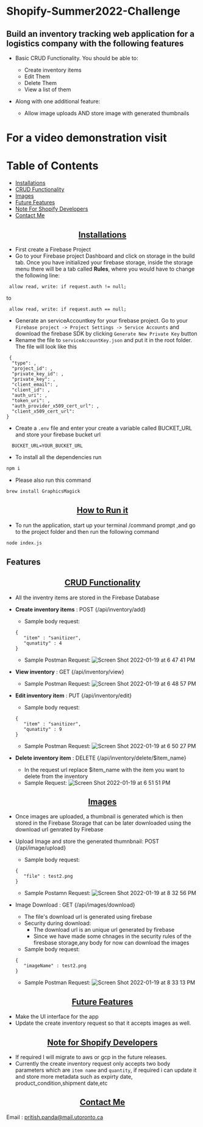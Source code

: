 # Shopify-Summer2022-Challenge

## Build an inventory tracking web application for a logistics company with the following features

* Basic CRUD Functionality. You should be able to:
    * Create inventory items
    * Edit Them
    * Delete Them
    * View a list of them

* Along with one additional feature:
    * Allow image uploads AND store image with generated thumbnails

# For a video demonstration visit

# Table of Contents
- [Installations](#installations)
- [CRUD Functionality](#CRUD-Functionality)
- [Images](#images)
- [Future Features](#future-features)
- [Note For Shopify Developers](#note-for-shopify-developers)
- [Contact Me](#contact-me)


<p align="center">
    <u><h2 align="center">Installations</h2></u>
</p>

- First create a Firebase Project
- Go to your Firebase project Dashboard and click on storage in the build tab. Once you have initialized your firebase storage, inside the storage menu there will be a tab called **Rules**, where you would have to change the following line:
```
 allow read, write: if request.auth != null;
```
to 
```
 allow read, write: if request.auth == null;
```

-  Generate an serviceAccountkey for your firebase project. Go to your ```Firebase project -> Project Settings -> Service Accounts``` and download the firebase SDK by clicking ```Generate New Private Key``` button
- Rename the file to ``` serviceAccountKey.json ``` and put it in the root folder. The file will look like this
```
 {
  "type": ,
  "project_id": ,
  "private_key_id": ,
  "private_key": ,
  "client_email": ,
  "client_id": ,
  "auth_uri": ,
  "token_uri": ,
  "auth_provider_x509_cert_url": ,
  "client_x509_cert_url": 
}
```

- Create a ```.env``` file and enter your create a variable called BUCKET_URL and store your firebase bucket url

```
  BUCKET_URL=YOUR_BUCKET_URL
```

- To install all the dependencies run 
```bash
npm i
```
- Please also run this command
```bash
brew install GraphicsMagick
```

<p align="center">
    <u><h2 align="center">How to Run it</h2></u>
</p>

- To run the application, start up your terminal /command prompt ,and go to the project folder and then run the following command
```bash
node index.js
```

## Features
<p align="center">
    <u><h2 align="center">CRUD Functionality</h2></u>
</p>


- All the inventry items are stored in the Firebase Database
- **Create inventory items** : POST {/api/inventory/add}
   - Sample body request:
   ```
   {
      "item" : "sanitizer",
      "qunatity" : 4
   }
   ```
   - Sample Postman Request:
    ![Screen Shot 2022-01-19 at 6 47 41 PM](https://user-images.githubusercontent.com/60456975/150245325-9d0f7855-158b-412e-bad6-661e12678fda.png)
    
- **View inventory** : GET {/api/inventory/view}
   - Sample Postman Request:
   ![Screen Shot 2022-01-19 at 6 48 57 PM](https://user-images.githubusercontent.com/60456975/150245621-8b61ef05-b4db-4a1f-b2c3-a46430c12bb3.png)

- **Edit inventory item** : PUT {/api/inventory/edit}
   - Sample body request:
   ```
   {
      "item" : "sanitizer",
      "qunatity" : 9
   }
   ```
   - Sample Postman Request:
   ![Screen Shot 2022-01-19 at 6 50 27 PM](https://user-images.githubusercontent.com/60456975/150245424-81ee4c21-b97b-4b9d-adc6-183291e7f425.png)

- **Delete inventory item** : DELETE {/api/inventory/delete/$item_name}
   - In the request url replace $item_name with the item you want to delete from the inventory
   - Sample Request:
   ![Screen Shot 2022-01-19 at 6 51 51 PM](https://user-images.githubusercontent.com/60456975/150245497-1c9ba362-b10f-4192-a47f-2bdb0addaf5d.png)


<p align="center">
    <u><h2 align="center">Images</h2></u>
</p>

- Once images are uploaded, a thumbnail is generated which is then stored in the Firebase Storage that can be later downloaded using the download url 
   genrated by Firebase
- Upload Image and store the generated thumnbnail: POST {/api/image/upload}
  - Sample body request:
   ```
   {
      "file" : test2.png
   }
   ```
  - Sample Postamn Request:
  ![Screen Shot 2022-01-19 at 8 32 56 PM](https://user-images.githubusercontent.com/60456975/150246429-2e202895-b122-4d09-962d-b75f192b033e.png)

  
- Image Download  : GET {/api/images/download}
  - The file's download url is generated using firebase
  - Security during download:
    - The download url is an unique url generated by firebase
    - Since we have made some chnages in the security rules of the firesbase storage,any body for now can download the images
  - Sample body request:
   ```
   {
      "imageName" : test2.png
   }
   ```
  - Sample Postman Request:
  ![Screen Shot 2022-01-19 at 8 33 13 PM](https://user-images.githubusercontent.com/60456975/150246468-379b50c5-3e94-4bd8-afbb-5a514ef9c176.png)
  
<p align="center">
    <u><h2 align="center">Future Features</h2></u>
</p>

- Make the UI interface for the app
- Update the create inventory request so that it accepts images as well.


<p align="center">
    <u><h2 align="center">Note for Shopify Developers</h2></u>
</p>

- If required I will migrate to aws or gcp in the future releases.
-  Currently the create inventory request only accepts two body parameters which are `item name` and `quantity`, if required i can update it and store more metadata such as expirty date, product_condition,shipment date,etc

<p align="center">
    <u><h2 align="center">Contact Me</h2></u>
</p>

Email : pritish.panda@mail.utoronto.ca

